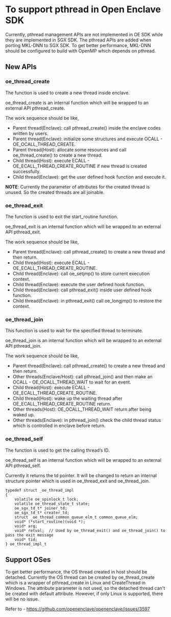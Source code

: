 # To support pthread in Open Enclave SDK

Currently, pthread management APIs are not implemented in OE SDK while they are
implemented in SGX SDK. The pthread APIs are added when porting MKL-DNN to SGX SDK.
To get better performance, MKL-DNN should be configured to build with OpenMP which
depends on pthread.

## New APIs

### oe_thread_create
The function is used to create a new thread inside enclave.

oe_thread_create is an internal function which will be wrapped to an external API pthread_create.

The work sequence should be like,
* Parent thread(Enclave): call pthread_create() inside the enclave codes written by users.
* Parent thread(Enclave): initialize some structures and execute OCALL - OE_OCALL_THREAD_CREATE.
* Parent thread(Host): allocate some resources and call oe_thread_create() to create a new thread.
* Child thread(Host): execute ECALL - OE_ECALL_THREAD_CREATE_ROUTINE if new thread is created successfully.
* Child thread(Enclave): get the user defined hook function and execute it.

**NOTE**: Currently the parameter of attributes for the created thread is unused. So the created threads are
all joinable.

### oe_thread_exit
The function is used to exit the start_routine function.

oe_thread_exit is an internal function which will be wrapped to an external API pthread_exit.

The work sequence should be like,
* Parent thread(Enclave): call pthread_create() to create a new thread and then return.
* Child thread(Host): execute ECALL - OE_ECALL_THREAD_CREATE_ROUTINE.
* Child thread(Enclave): call oe_setjmp() to store current execution context.
* Child thread(Enclave): execute the user defined hook function.
* Child thread(Enclave): call pthread_exit() inside user defined hook function.
* Child thread(Enclave): in pthread_exit() call oe_longjmp() to restore the context.

### oe_thread_join
This function is used to wait for the specified thread to terminate.

oe_thread_join is an internal function which will be wrapped to an external API pthread_join.

The work sequence should be like,
* Parent thread(Enclave): call pthread_create() to create a new thread and then return.
* Other threads(Enclave/Host): call pthread_join() and then make an OCALL - OE_OCALL_THREAD_WAIT to wait for an event.
* Child thread(Host): execute ECALL - OE_ECALL_THREAD_CREATE_ROUTINE.
* Child thread(Host): wake up the waiting thread after OE_ECALL_THREAD_CREATE_ROUTINE return.
* Other threads(Host): OE_OCALL_THREAD_WAIT return after being waked up.
* Other threads(Enclave): in pthread_join() check the child thread status which is controlled in enclave before return.

### oe_thread_self
The function is used to get the calling thread’s ID. 

oe_thread_self is an internal function which will be wrapped to an external API pthread_self.

Currently it returns the td pointer. It will be changed to return an internal structure pointer which 
is used in oe_thread_exit and oe_thread_join.

```
typedef struct _oe_thread_impl
{
    volatile oe_spinlock_t lock;
    volatile oe_thread_state_t state;
    oe_sgx_td_t* joiner_td;
    oe_sgx_td_t* creater_td;
    struct _oe_thread_common_queue_elm_t common_queue_elm;
    void* (*start_routine)(void *);
    void* arg;
    void* retval;  // Used by oe_thread_exit() and oe_thread_join() to pass the exit message
    void* tid;
} oe_thread_impl_t
```

## Support OSes
To get better performance, the OS thread created in host should be detached. Currently the OS thread can be created 
by oe_thread_create which is a wrapper of pthread_create in Linux and CreateThread in Windows. The attribute parameter 
is not used, so the detached thread can't be created with default attribute. However, if only Linux is supported, there will be 
no issue.

Refer to - https://github.com/openenclave/openenclave/issues/3597
